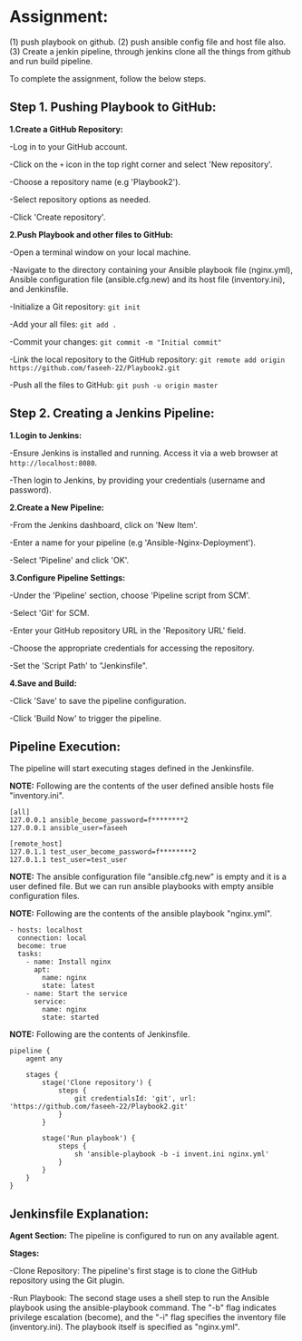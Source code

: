 # Assignment:
(1) push playbook on github.   (2) push ansible config file and host file also.	(3) Create a jenkin pipeline, through jenkins clone all the things from github and run build pipeline.

To complete the assignment, follow the below steps.


     	 
## Step 1. Pushing Playbook to GitHub:

 
**1.Create a GitHub Repository:**
    
-Log in to your GitHub account.

-Click on the `+` icon in the top right corner and select 'New repository'.

-Choose a repository name (e.g 'Playbook2').

-Select repository options as needed.

-Click 'Create repository'.


**2.Push Playbook and other files to GitHub:**
    
-Open a terminal window on your local machine.

-Navigate to the directory containing your Ansible playbook file (nginx.yml), Ansible configuration file (ansible.cfg.new) and its host file (inventory.ini), and Jenkinsfile.

-Initialize a Git repository: `git init`

-Add your all files: `git add .`

-Commit your changes: `git commit -m "Initial commit"`

-Link the local repository to the GitHub repository: `git remote add origin https://github.com/faseeh-22/Playbook2.git`

-Push all the files to GitHub: `git push -u origin master`



## Step 2. Creating a Jenkins Pipeline:

 
**1.Login to Jenkins:**
    
-Ensure Jenkins is installed and running. Access it via a web browser at `http://localhost:8080`.

-Then login to Jenkins, by providing your credentials (username and password).

	
**2.Create a New Pipeline:**
    
-From the Jenkins dashboard, click on 'New Item'.

-Enter a name for your pipeline (e.g 'Ansible-Nginx-Deployment').

-Select 'Pipeline' and click 'OK'.

	
 **3.Configure Pipeline Settings:**
    
-Under the 'Pipeline' section, choose 'Pipeline script from SCM'.

-Select 'Git' for SCM.

-Enter your GitHub repository URL in the 'Repository URL' field.

-Choose the appropriate credentials for accessing the repository.

-Set the 'Script Path' to "Jenkinsfile".

	
 **4.Save and Build:**
    
-Click 'Save' to save the pipeline configuration.

-Click 'Build Now' to trigger the pipeline.

	

## Pipeline Execution:
    
The pipeline will start executing stages defined in the Jenkinsfile.
 
   	 

**NOTE:** Following are the contents of the user defined ansible hosts file "inventory.ini".
```
[all]
127.0.0.1 ansible_become_password=f********2
127.0.0.1 ansible_user=faseeh

[remote_host]
127.0.1.1 test_user_become_password=f********2
127.0.1.1 test_user=test_user
```

	 
**NOTE:** The ansible configuration file "ansible.cfg.new" is empty and it is a user defined file. But we can run ansible playbooks with empty ansible configuration files.


   	 
**NOTE:** Following are the contents of the ansible playbook "nginx.yml".
``` 
- hosts: localhost
  connection: local
  become: true
  tasks:
    - name: Install nginx
      apt:
        name: nginx
        state: latest
    - name: Start the service
      service:
        name: nginx
        state: started
   ```	 


**NOTE:** Following are the contents of Jenkinsfile.
```
pipeline {
    agent any

    stages {
        stage('Clone repository') {
            steps {
                git credentialsId: 'git', url: 'https://github.com/faseeh-22/Playbook2.git'
            }
        }

        stage('Run playbook') {
            steps {
                sh 'ansible-playbook -b -i invent.ini nginx.yml'
            }
        }
    }
}
``` 
 
  	 
## Jenkinsfile Explanation:

	
**Agent Section:** The pipeline is configured to run on any available agent.

	
**Stages:**

-Clone Repository: The pipeline's first stage is to clone the GitHub repository using the Git plugin.

-Run Playbook: The second stage uses a shell step to run the Ansible playbook using the ansible-playbook command. The "-b" flag indicates privilege escalation (become), and the "-i" flag
 specifies the inventory file (inventory.ini). The playbook itself is specified as "nginx.yml".
   	 
   	 
    	

